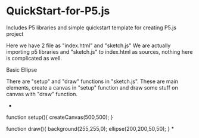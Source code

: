 # QuickStart-for-P5.js
Includes P5 libraries and simple quickstart template for creating P5.js project 

Here we have 2 file as "index.html" and "sketch.js"
We are actually importing p5 libraries and "sketch.js" to index.html as sources, nothing here is complicated as well. 

Basic Ellipse

There are "setup" and "draw" functions in "sketch.js". These are main elements, create a canvas in "setup" function and draw some stuff 
on canvas with "draw" function.

*
function setup(){
createCanvas(500,500);
}

function draw(){
	background(255,255,0);
	ellipse(200,200,50,50);
}
*
